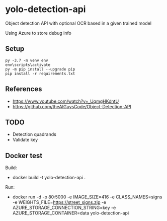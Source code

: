 # yolo-detection-api

Object detection API with optional OCR based in a given trained model

Using Azure to store debug info

## Setup

````console
py -3.7 -m venv env
env\scripts\activate
py -m pip install --upgrade pip
pip install -r requirements.txt
````
## References

 * https://www.youtube.com/watch?v=_UqmgHKdntU
 * https://github.com/theAIGuysCode/Object-Detection-API
 
## TODO

 * Detection quadrands
 * Validate key

## Docker test

Build:
 * docker build -t yolo-detection-api .

Run:
 * docker run -d -p 80:5000 -e IMAGE_SIZE=416 -e CLASS_NAMES=signs -e WEIGHTS_FILE=https://street_signs.zip -e AZURE_STORAGE_CONNECTION_STRING=key -e AZURE_STORAGE_CONTAINER=data yolo-detection-api
